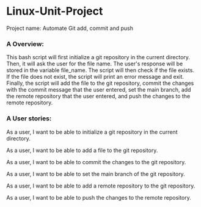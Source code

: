 # Linux-Unit-Project

Project name: Automate Git add, commit and push


### A Overview:
This bash script will first initialize a git repository in the current directory. Then, it will
ask the user for the file name. The user's response will be stored in the variable file_name. The
script will then check if the file exists. If the file does not exist, the script will print an error
message and exit. Finally, the script will add the file to the git repository, commit the changes
with the commit message that the user entered, set the main branch, add the remote repository
that the user entered, and push the changes to the remote repository.



### A User stories:
As a user, I want to be able to initialize a git repository in the current directory.

As a user, I want to be able to add a file to the git repository.

As a user, I want to be able to commit the changes to the git repository.

As a user, I want to be able to set the main branch of the git repository.

As a user, I want to be able to add a remote repository to the git repository.

As a user, I want to be able to push the changes to the remote repository.
